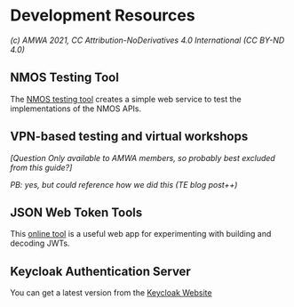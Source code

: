 
# Development Resources 
_(c) AMWA 2021, CC Attribution-NoDerivatives 4.0 International (CC BY-ND 4.0)_
 
## NMOS Testing Tool
The [NMOS testing tool](https://amwa-tv.github.io/nmos-testing/) creates a simple web service to test the implementations of the NMOS APIs.
  
## VPN-based testing and virtual workshops
_[Question Only available to AMWA members, so probably best excluded from this guide?]_

_PB: yes, but could reference how we did this (TE blog post++)_
## JSON Web Token Tools
This [online tool](https://jwt.io/#debugger-io) is a useful web app for experimenting with building and decoding JWTs.

## Keycloak Authentication Server
You can get a latest version from the [Keycloak Website](https://www.keycloak.org/getting-started)


<!--stackedit_data:
eyJoaXN0b3J5IjpbLTE4NDQ0NzA2LC0xODEzNTE0MjU4XX0=
-->